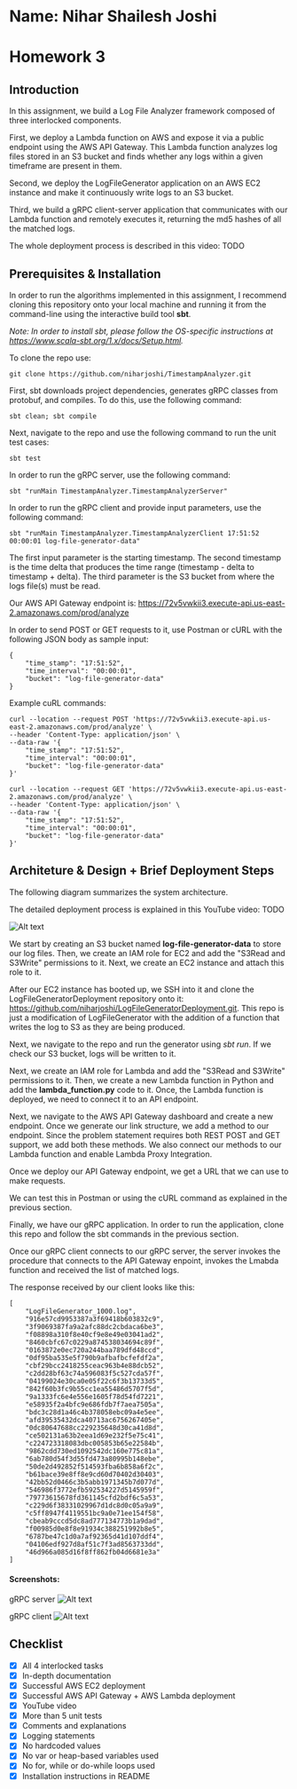 # Name: Nihar Shailesh Joshi

# Homework 3

## Introduction
In this assignment, we build a Log File Analyzer framework composed of three interlocked components.

First, we deploy a Lambda function on AWS and expose it via a public endpoint using the AWS API Gateway.
This Lambda function analyzes log files stored in an S3 bucket and finds whether any logs within a given timeframe are present in them.

Second, we deploy the LogFileGenerator application on an AWS EC2 instance and make it continuously write logs to an S3 bucket.

Third, we build a gRPC client-server application that communicates with our Lambda function and remotely executes it, returning the md5 hashes of all the matched logs.

The whole deployment process is described in this video: TODO

## Prerequisites & Installation

In order to run the algorithms implemented in this assignment, I recommend cloning this repository onto your local machine and running it from the command-line using the interactive build tool **sbt**.

*Note: In order to install sbt, please follow the OS-specific instructions at https://www.scala-sbt.org/1.x/docs/Setup.html.*

To clone the repo use:
```console
git clone https://github.com/niharjoshi/TimestampAnalyzer.git
```

First, sbt downloads project dependencies, generates gRPC classes from protobuf, and compiles.
To do this, use the following command:
```console
sbt clean; sbt compile
```

Next, navigate to the repo and use the following command to run the unit test cases:
```console
sbt test
```

In order to run the gRPC server, use the following command:
```console
sbt "runMain TimestampAnalyzer.TimestampAnalyzerServer"
```

In order to run the gRPC client and provide input parameters, use the following command:
```console
sbt "runMain TimestampAnalyzer.TimestampAnalyzerClient 17:51:52 00:00:01 log-file-generator-data"
```

The first input parameter is the starting timestamp.
The second timestamp is the time delta that produces the time range (timestamp - delta to timestamp + delta).
The third parameter is the S3 bucket from where the logs file(s) must be read.

Our AWS API Gateway endpoint is: https://72v5vwkii3.execute-api.us-east-2.amazonaws.com/prod/analyze

In order to send POST or GET requests to it, use Postman or cURL with the following JSON body as sample input:
```
{
    "time_stamp": "17:51:52",
    "time_interval": "00:00:01",
    "bucket": "log-file-generator-data"
}
```

Example cuRL commands:
```
curl --location --request POST 'https://72v5vwkii3.execute-api.us-east-2.amazonaws.com/prod/analyze' \
--header 'Content-Type: application/json' \
--data-raw '{
    "time_stamp": "17:51:52",
    "time_interval": "00:00:01",
    "bucket": "log-file-generator-data"
}'
```
```
curl --location --request GET 'https://72v5vwkii3.execute-api.us-east-2.amazonaws.com/prod/analyze' \
--header 'Content-Type: application/json' \
--data-raw '{
    "time_stamp": "17:51:52",
    "time_interval": "00:00:01",
    "bucket": "log-file-generator-data"
}'
```

## Architeture & Design + Brief Deployment Steps

The following diagram summarizes the system architecture.

The detailed deployment process is explained in this YouTube video: TODO

![Alt text](doc/workflow.jpg?raw=true "System Architecture")

We start by creating an S3 bucket named **log-file-generator-data** to store our log files.
Then, we create an IAM role for EC2 and add the "S3Read and S3Write" permissions to it.
Next, we create an EC2 instance and attach this role to it.

After our EC2 instance has booted up, we SSH into it and clone the LogFileGeneratorDeployment repository onto it: https://github.com/niharjoshi/LogFileGeneratorDeployment.git.
This repo is just a modification of LogFileGenerator with the addition of a function that writes the log to S3 as they are being produced.

Next, we navigate to the repo and run the generator using *sbt run*.
If we check our S3 bucket, logs will be written to it.

Next, we create an IAM role for Lambda and add the "S3Read and S3Write" permissions to it.
Then, we create a new Lambda function in Python and add the **lambda_function.py** code to it.
Once, the Lambda function is deployed, we need to connect it to an API endpoint.

Next, we navigate to the AWS API Gateway dashboard and create a new endpoint.
Once we generate our link structure, we add a method to our endpoint.
Since the problem statement requires both REST POST and GET support, we add both these methods.
We also connect our methods to our Lambda function and enable Lambda Proxy Integration.

Once we deploy our API Gateway endpoint, we get a URL that we can use to make requests.

We can test this in Postman or using the cURL command as explained in the previous section.

Finally, we have our gRPC application.
In order to run the application, clone this repo and follow the sbt commands in the previous section.

Once our gRPC client connects to our gRPC server, the server invokes the procedure that connects to the API Gateway enpoint, invokes the Lmabda function and received the list of matched logs.

The response received by our client looks like this:
```
[
    "LogFileGenerator_1000.log",
    "916e57cd9953387a3f69418b603832c9",
    "3f9069387fa9a2afc88dc2cbdaca6be3",
    "f08898a310f8e40cf9e8e49e03041ad2",
    "8460cbfc67c0229a874538034694c89f",
    "0163872e0ec720a244baa789dfd48ccd",
    "0df95ba535e5f790b9afbafbcfefdf2a",
    "cbf29bcc2418255ceac963b4e88dcb52",
    "c2dd28bf63c74a596083f5c527cda57f",
    "04199024e30ca0e05f22c6f3b13733d5",
    "842f60b3fc9b55cc1ea55486d5707f5d",
    "9a1333fc6e4e556e1605f78d54fd7221",
    "e58935f2a4bfc9e686fdb7f7aea7505a",
    "bdc3c28d1a46c4b378058ebc09a4e5ee",
    "afd39535432dca40713ac6756267405e",
    "0dc80647688cc229235648d30ca41d8d",
    "ce502131a63b2eea1d69e232f5e75c41",
    "c224723318083dbc005853b65e22584b",
    "9862cdd730ed1092542dc160e775c81a",
    "6ab780d54f3d55fd473a80995b148ebe",
    "50de2d492852f514593fba6b858a6f2c",
    "b61bace39e8ff8e9cd60d70402d30403",
    "42bb52d0466c3b5abb1971345b7d077d",
    "546986f3772efb592534227d5145959f",
    "79773615678fd361145cfd2bdf6c5a53",
    "c229d6f38331029967d1dc8d0c05a9a9",
    "c5ff8947f4119551bc9a0e71ee154f58",
    "cbeab9cccd5dc8ad777134773b1a9dad",
    "f00985d0e8f8e91934c388251992b8e5",
    "6787be47c1d0a7af92365d41d107ddf4",
    "04106edf927d8af51c7f3ad8563733dd",
    "46d966a085d16f8ff862fb04d6681e3a"
]
```

#### Screenshots:

gRPC server
![Alt text](doc/grpc_server.png?raw=true "gRPC server")

gRPC client
![Alt text](doc/grpc_client.png?raw=true "gRPC client")


## Checklist
- [x] All 4 interlocked tasks
- [x] In-depth documentation
- [x] Successful AWS EC2 deployment
- [x] Successful AWS API Gateway + AWS Lambda deployment
- [x] YouTube video
- [x] More than 5 unit tests
- [x] Comments and explanations
- [x] Logging statements
- [x] No hardcoded values
- [x] No var or heap-based variables used
- [x] No for, while or do-while loops used
- [x] Installation instructions in README
